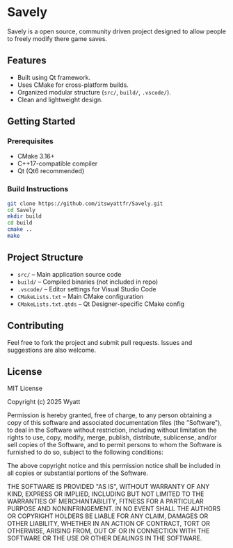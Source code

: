 # Savely

Savely is a open source, community driven project designed to allow people to freely modify there game saves.

## Features

- Built using Qt framework.
- Uses CMake for cross-platform builds.
- Organized modular structure (`src/`, `build/`, `.vscode/`).
- Clean and lightweight design.

## Getting Started

### Prerequisites

- CMake 3.16+
- C++17-compatible compiler
- Qt (Qt6 recommended)

### Build Instructions

```bash
git clone https://github.com/itswyattfr/Savely.git
cd Savely
mkdir build
cd build
cmake ..
make
```

## Project Structure

- `src/` – Main application source code
- `build/` – Compiled binaries (not included in repo)
- `.vscode/` – Editor settings for Visual Studio Code
- `CMakeLists.txt` – Main CMake configuration
- `CMakeLists.txt.qtds` – Qt Designer-specific CMake config

## Contributing

Feel free to fork the project and submit pull requests. Issues and suggestions are also welcome.

## License

MIT License

Copyright (c) 2025 Wyatt

Permission is hereby granted, free of charge, to any person obtaining a copy
of this software and associated documentation files (the "Software"), to deal
in the Software without restriction, including without limitation the rights
to use, copy, modify, merge, publish, distribute, sublicense, and/or sell
copies of the Software, and to permit persons to whom the Software is
furnished to do so, subject to the following conditions:

The above copyright notice and this permission notice shall be included in all
copies or substantial portions of the Software.

THE SOFTWARE IS PROVIDED "AS IS", WITHOUT WARRANTY OF ANY KIND, EXPRESS OR
IMPLIED, INCLUDING BUT NOT LIMITED TO THE WARRANTIES OF MERCHANTABILITY,
FITNESS FOR A PARTICULAR PURPOSE AND NONINFRINGEMENT. IN NO EVENT SHALL THE
AUTHORS OR COPYRIGHT HOLDERS BE LIABLE FOR ANY CLAIM, DAMAGES OR OTHER
LIABILITY, WHETHER IN AN ACTION OF CONTRACT, TORT OR OTHERWISE, ARISING FROM,
OUT OF OR IN CONNECTION WITH THE SOFTWARE OR THE USE OR OTHER DEALINGS IN THE
SOFTWARE.
